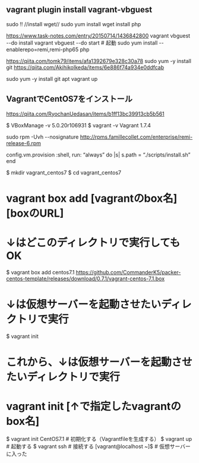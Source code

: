## vagrant plugin install vagrant-vbguest
sudo !!
//install  wget// 
sudo yum install wget
install php

https://www.task-notes.com/entry/20150714/1436842800
 vagrant vbguest --do install
 vagrant vbguest --do start   # 起動
 sudo yum install --enablerepo=remi,remi-php65 php
 
 https://qiita.com/tomk79/items/afa1392679e328c30a78
sudo yum -y install git
https://qiita.com/AkihikoIkeda/items/6e886f74a934e0ddfcab

sudo yum -y install git apt
vagrant up

## VagrantでCentOS7をインストール
https://qiita.com/RyochanUedasan/items/b1ff13bc39913cb5b561

$ VBoxManage -v
5.0.20r106931
$ vagrant -v
Vagrant 1.7.4

sudo rpm -Uvh --nosignature http://rpms.famillecollet.com/enterprise/remi-release-6.rpm

config.vm.provision :shell, run: “always”  do |s|
    s.path = “./scripts/install.sh”
  end

$ mkdir vagrant_centos7
$ cd vagrant_centos7

# vagrant box add [vagrantのbox名] [boxのURL]
# ↓はどこのディレクトリで実行してもOK
$ vagrant box add centos7.1 https://github.com/CommanderK5/packer-centos-template/releases/download/0.7.1/vagrant-centos-7.1.box
# ↓は仮想サーバーを起動させたいディレクトリで実行
$ vagrant init

# これから、↓は仮想サーバーを起動させたいディレクトリで実行
# vagrant init [↑で指定したvagrantのbox名]
$ vagrant init CentOS7.1 # 初期化する（Vagrantfileを生成する）
$ vagrant up # 起動する
$ vagrant ssh # 接続する
[vagrant@localhost ~]$ # 仮想サーバーに入った
